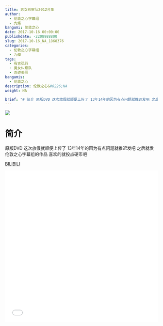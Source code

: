 ```yaml
---
title: 男女纠察队2012合集
author: 
  - 伦敦之心字幕组
  - 九條
bangumi: 伦敦之心
date: 2017-10-16 00:00:00
publishdate: -2208988800
slug: 2017-10-16_NA_1868376
categories: 
  - 伦敦之心字幕组
  - 九條
tags: 
  - 有吉弘行
  - 男女纠察队
  - 奇迹美照
bangumis: 
  - 伦敦之心
description: 伦敦之心&#8226;NA
weight: NA

brief: "# 简介 原版DVD 这次放假就顺便上传了 13年14年的因为有点问题就推迟发吧 之后就发伦敦之心字幕组的作品 喜欢的就投点硬币吧"
---
```


![](https://i.imgur.com/0oQPnJA.jpg)

# 简介  
原版DVD 这次放假就顺便上传了 13年14年的因为有点问题就推迟发吧 之后就发伦敦之心字幕组的作品 喜欢的就投点硬币吧

  [BILIBILI](https://www.bilibili.com/video/av1868376/)


<div class="vcontainer">  <iframe class='video' src="//www.bilibili.com/blackboard/player.html?aid=1868376" width="100%" height="500" frameborder="0" allowfullscreen="allowfullscreen"></iframe></div>
